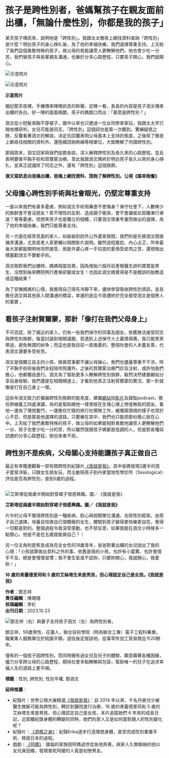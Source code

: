 # 孩子是跨性別者，爸媽幫孩子在親友面前出櫃，「無論什麼性別，你都是我的孩子」

某天孩子傳訊來，說明他是「跨性別」。我跟太太徹夜上網找資料查詢「跨性別」是什麼？明白孩子的身心掙扎後，為了他的幸福快樂，我們選擇尊重支持。上天給了我們這個勇敢特殊的孩子，做父母的若能讓旁人更瞭解他們，他也會少吃一分苦。我們替孩子與長輩親友溝通，也樂於分享心路歷程，只要孩子開心，我們就開心。

![示意照片](https://issues.ptsplus.tv/wp-content/uploads/2023/10/圖庫照片.jpg)

![示意照片](https://issues.ptsplus.tv/wp-content/uploads/2023/10/圖庫照片.jpg)

**示意照片**

猶記那天夜裡，手機傳來陣陣訊息的鈴聲，定睛一看，長長的內容是孩子涵文傳來出櫃的告白。好一陣的面面相覷，孩子的媽脫口而出：「甚麼是跨性別？｣

涵文從小短髮束胸不穿裙子，國中以來也只邀過一位女同學來家玩，我跟太太早已暗地裡研判，女兒可能是同志，「跨性別」這個詞也是第一次聽到。驚嚇疑惑之餘，反覆看著涵文的解說，決定先回覆表明父母基本上支持的態度，之後除了徹夜上網尋找相關的資料外，還陸續諮詢熱線等相單位，大致瞭解了何謂跨性別。

那個周末，涵文回家與我們促膝長談，深入解釋跨性別及長久來的心路歷程，並且表明要做平胸手術和賀爾蒙治療。至此我跟涵文媽終於明白孩子長久以來的身心掙扎，並真正認識除了同志之外，還有「跨性別」這個族群。

**涵文寫訊息向爸媽出櫃，爸媽上網找資料、諮詢了解跨性別。公視《誰來晚餐》**

## **父母擔心跨性別手術與社會眼光，仍堅定尊重支持**

一直以來我們有甚多憂慮，例如涵文手術用藥會不會傷身？保守社會下，人數稀少的族群會不會沒朋友？若不理性的反對、造成親子衝突，會不會讓彼此距離漸行漸遠？等等憂慮。但想來孩子也是獨立的個體，只要涵文慎重考量而做出的選擇，為了他的幸福快樂，我們只能尊重支持。

另一方面在經常見面的家人，如爺爺奶奶外公外婆家族間，我們則是先替涵文間接循序溝通，尤其是老人家更輔以相關影片說明。雖然過程尷尬、內心忐忑，所幸最後大家都能開明地坦然接受，倒是外婆心疼一手拉拔的愛孫受皮肉之苦，還想掏出積蓄勸涵文不要動手術。

涵文剛對我們出櫃時，媽媽相當自責，因為懷胎六個月前產檢醫生誤判寶寶是男生，沒想到後來轉院例行產檢卻變成女生！也因此涵文媽覺得是不是錯誤的胎教造成這種結果？

為了安撫媽媽的心情，我覺得自己得先冷靜下來，儘快學習吸收跨性別資訊，並且擔任涵文與其他家人間溝通的橋梁，幸運的是迄今周遭終於完全接受涵文是個男人的事實 。

## **看孩子注射賀爾蒙，那針「像打在我們父母身上」**

不可否認，除了親近的家人，仍有一些我們保守的同事及朋友，依舊無法接受同志與跨性別族群，每當討論到相關議題，若遇到上述保守人士義憤填膺，我只能笑笑帶過，避免無謂的紛争；而這也是我目前一直擔憂的，整個社會的人未盡友善，代表涵文還要多受些苦。

涵文是個獨立自主的小孩，做甚麼事都不讓父母操心，我們也儘量尊重不干涉。除了平胸手術術後我們全程陪伴照護外，之後的賀爾蒙治療門診及注射，或許怕我們擔心，他都獨自進行。涵文為了幫助更多人瞭解跨性別族群，毅然決然建置網站分享自身經驗，我們還是在相關頻道上，才看到他真正注射賀爾蒙的實況，那一針就像是打在自己身上一樣。

這些年涵文致力於擴展跨性別族群的能見度，建置[網站](https://trans-attaboy.com/)拍[影片](http://youtube.com/@attaboy_deven/featured)及錄製podcast，擔任熱線義工四處演講，為的是幫助跟他一樣曾經在生理心理上徬徨無助的朋友。看他一邊為了理想奮鬥，一邊擔任忙碌的旅行社領隊工作，蠟燭兩頭燒的樣子也常於心不忍，但是那是他選擇的道路，只要樂在其中，我們也只能把那份擔心放在心中。上天給了我們勇敢特殊的孩子，做父母的如果能相對勇敢地讓旁人更瞭解他們一分，孩子也會少吃一分的苦，所以雖然我跟孩子媽都是低調的人，但是對各種採訪邀約分享心路歷程，倒也來者不拒。

## **跨性別不是疾病，父母關心支持能讓孩子真正做自己**

最近有幸獲邀觀看一部有關跨性別紀錄片[《我就是我》](https://www.facebook.com/bestinput/videos/6497468373622885)，其中爸媽發現2歲半的孩子愛穿洋裝，只跟女生朋友玩，而主動陪孩子到丹麥當地性學診所（Sexological）評估是否為跨性別，直到5歲的過程。

![艾斯塔從兩歲半開始對穿裙子很感興趣。圖／《我就是我》](data:image/gif;base64,R0lGODlhAQABAAAAACH5BAEKAAEALAAAAAABAAEAAAICTAEAOw==)

![艾斯塔從兩歲半開始對穿裙子很感興趣。圖／《我就是我》](https://issues.ptsplus.tv/wp-content/uploads/2023/10/艾斯塔從兩歲半開始對穿裙子很感興趣。圖／《我就是我》-1024x576.jpg)

**艾斯塔從兩歲半開始對穿裙子很感興趣。圖／《我就是我》**

片中的父母不覺得跨性別是一種疾病，耐心與相關單位溝通，去除性別框架，由孩子自己選擇，培養自信做自已很驕傲的女生，體驗到孩子變得更快樂更自在，覺得一切都是對的。整個過程令我深受感動，也不禁反思，如果我能在涵文小時候多一點關心，他是不是在五歲就能做自己？！

另一位主角則是焦急成為完全女性的18歲青年，爸爸對著出櫃的女兒說出了我的心境：「小孩就算做出意料之外的事，依舊是我的小孩，也許有小震驚、也許會措手不及，總是會慢慢習慣；我不會生氣或不認妳，只要妳開心，我就開心，我愛妳！｣

**16 歲的弗蕾德里珂和 5 歲的艾絲塔生來是男孩，但心理認定自己是女孩。《我就是我》**

**作者**：鄧志祥  
**責任編輯**：陳珊珊  
**核稿編輯**：李羏  
**出刊日期**：2023.10.23

![鄧志祥（右）與妻子支持孩子涵文（左）為跨性別者。](https://issues.ptsplus.tv/wp-content/uploads/2023/10/鄧志祥（右）與妻子支持孩子涵文（左）為跨性別者。.jpg)

鄧志祥，56歲男性、花蓮人，聯合技術學院（時為聯合工專）電子工程科畢業。職業軍人服務單位於桃園平鎮，退役後定居該地，從事零件加工貿易商迄今20餘年。

僅有的一個孩子因跨性別，而同時擁有過女兒及兒子的體驗，願意藉著各種因緣，儘力分享跨父母的心路歷程，期待社會多點瞭解與包容，幫助唯一的兒子在追求幸福人生的道路上更平順。

**標籤**：性別, 跨性別, 性別平權, 鄧涵文

**延伸推薦**：
- 紀錄片｜世界公視大展精選[《我就是我》](https://www.youtube.com/watch?v=HIxS94h-cws)：自 2014 年以來，千名丹麥兒少被醫生推斷可能為跨性別，轉診到醫院進行治療，16 歲的弗蕾德里珂和 5 歲的艾絲塔生來是男孩，但心理認定自己是女孩，本片追蹤她們 6 年來的成長日記，近距離紀錄身體的轉變的同時，她們的家人又是如何面對親人的性別變化呢？
- 紀錄片｜[《游移之身》](https://www.ptsplus.tv/zh/programs/dff1b2b4-2529-4638-8ad8-06367f9db7c9)：紀錄Erika逐步打造理想身體，直至完成性別重置手術、移居日本的過程。
- 戲劇｜[《阿媽》](https://www.ptsplus.tv/zh/programs/d982550d-01ea-4140-b9b0-6a0c46adacb6)：國倫的家族因阿媽過世從各地奔喪，與家人久無聯絡的他以女兒身回鄉，發現害死阿嬤的人竟是初戀男友。